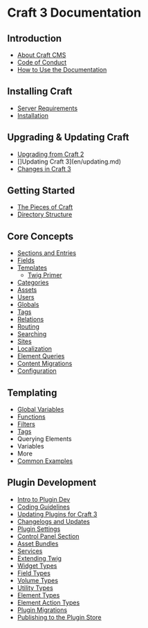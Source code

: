 Craft 3 Documentation
=====================

## Introduction

- [About Craft CMS](en/introduction.md)
- [Code of Conduct](en/coc.md)
- [How to Use the Documentation](en/how-to-use-the-documentation.md)

## Installing Craft

- [Server Requirements](en/requirements.md)
- [Installation](en/installation.md)

## Upgrading & Updating Craft

- [Upgrading from Craft 2](en/upgrade.md)
- []Updating Craft 3](en/updating.md)
- [Changes in Craft 3](en/changes-in-craft-3.md)

## Getting Started

- [The Pieces of Craft](en/the-pieces-of-craft.md)
- [Directory Structure](en/directory-structure.md)

## Core Concepts

- [Sections and Entries](en/sections-and-entries.md)
- [Fields](en/fields.md)
- [Templates](en/templates.md)
  - [Twig Primer](en/twig-primer.md)
- [Categories](en/categories.md)
- [Assets](en/assets.md)
- [Users](en/users.md)
- [Globals](en/globals.md)
- [Tags](en/tags.md)
- [Relations](en/relations.md)
- [Routing](en/routing.md)
- [Searching](en/searching.md)
- [Sites](en/sites.md)
- [Localization](en/localization.md)
- [Element Queries](en/element-queries.md)
- [Content Migrations](en/content-migrations.md)
- [Configuration](en/configuration.md)

## Templating

- [Global Variables](en/templating/global-variables.md)
- [Functions](en/templating/functions.md)
- [Filters](en/templating/filters.md)
- [Tags](en/templating/tags.md)
- Querying Elements
- Variables
- More
- [Common Examples](en/templating/examples)


## Plugin Development

- [Intro to Plugin Dev](en/plugin-intro.md)
- [Coding Guidelines](en/coding-guidelines.md)
- [Updating Plugins for Craft 3](en/updating-plugins.md)
- [Changelogs and Updates](en/changelogs-and-updates.md)
- [Plugin Settings](en/plugin-settings.md)
- [Control Panel Section](en/cp-section.md)
- [Asset Bundles](en/asset-bundles.md)
- [Services](en/services.md)
- [Extending Twig](en/extending-twig.md)
- [Widget Types](en/widget-types.md)
- [Field Types](en/field-types.md)
- [Volume Types](en/volume-types.md)
- [Utility Types](en/utility-types.md)
- [Element Types](en/element-types.md)
- [Element Action Types](en/element-action-types.md)
- [Plugin Migrations](en/plugin-migrations.md)
- [Publishing to the Plugin Store](en/plugin-store.md)
